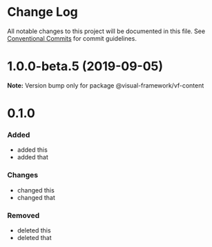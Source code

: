 # Change Log

All notable changes to this project will be documented in this file.
See [Conventional Commits](https://conventionalcommits.org) for commit guidelines.

# 1.0.0-beta.5 (2019-09-05)

**Note:** Version bump only for package @visual-framework/vf-content





# 0.1.0

### Added
- added this
- added that

### Changes

- changed this
- changed that

### Removed

- deleted this
- deleted that
